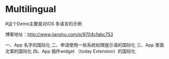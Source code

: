 # Multilingual
#这个Demo主要是对iOS 多语言的示例

博客地址：http://www.jianshu.com/p/9704cfabc753

一、App 名字的国际化
二、申请使用一些系统权限提示语的国际化
三、App 里面文案的国际化
四、App 插件widget （today Extension）的国际化
